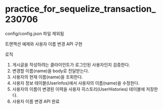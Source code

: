 # practice_for_sequelize_transaction_230706
config/config.json 파일 제외됨

트랜잭션 예제와 사용자 이름 변경 API 구현

로직
1. 게시글을 작성하려는 클라이언트가 로그인된 사용자인지 검증한다.
2. 변경할 이름(name)을 body로 전달받는다.
3. 사용자의 현재 이름(name)을 조회한다.
4. 사용자 정보 테이블(UserInfos)에서 사용자의 이름(name)을 수정한다.
5. 사용자의 이름이 변경된 이력을 사용자 히스토리(UserHistories) 테이블에 저장한다.
6. 사용자 이름 변경 API 완료
